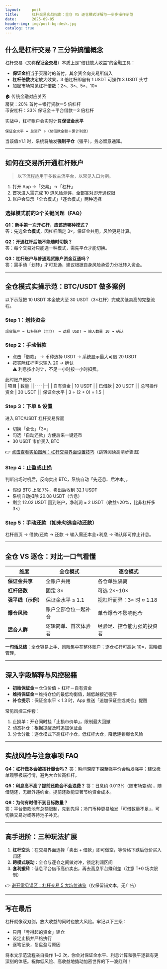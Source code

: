 ```yaml
---
layout:     post
title:      杠杆交易实战指南：全仓 VS 逐仓模式详解与一步步操作示范
date:       2025-09-05
header-img: img/post-bg-desk.jpg
catalog: true
---
```


## 什么是杠杆交易？三分钟搞懂概念
杠杆交易（又称**保证金交易**）本质上是“借钱放大收益”的金融工具：  
- **保证金**相当于买房时的首付，其余资金向交易所借入  
- **杠杆倍数**决定放大效果，3 倍杠杆即自有 1 USDT 可操作 3 USDT 头寸  
- 加密市场常见杠杆倍数：2×、3×、5×、10×  

🏠 传统金融对应关系  
房贷：20% 首付＋银行贷款＝5 倍杠杆  
币安杠杆：33% 保证金＋平台借款＝3 倍杠杆  

实战中，杠杆账户会实时计算**保证金水平**  
```
保证金水平 = 总资产 ÷（总借款金额＋累计利息）
```
当该值≤1.1 时，系统将触发**强制平仓**（强平），务必留意通知。

---

## 如何在交易所开通杠杆账户
> 以下流程适用于多数主流平台，以常见入口为例。

1. 打开 App →「交易」→「杠杆」  
2. 首次进入需完成 10 道风险测评，全部答对即开通权限  
3. 账户会显示「全仓模式」「逐仓模式」两种选择  

### 选择模式前的3个关键问题（FAQ）
**Q1：新手第一次开杠杆，应该选哪种模式？**  
答：先选**全仓模式**，因杠杆固定 3×，保证金共用，风险更易计算。  

**Q2：开通杠杆后能不能随时切换？**  
答：每个交易对只能选一种模式，需先平仓才能切换。  

**Q3：杠杆账户与普通现货账户资金互通吗？**  
答：需手动「划转」才可互通，建议根据自身风险承受力分批转入资金。

---

## 全仓模式实操示范：BTC/USDT 做多案例
以下示范把 10 USDT 本金放大至 30 USDT（3×杠杆）完成买低卖高的完整流程。

### Step 1：划转资金  
```
现货账户 → 杠杆账户（全仓） → 选择 USDT → 输入数量 10 → 确认
```

### Step 2：手动借款  
- 点击「借款」 → 币种选择 USDT → 系统显示最大可借 20 USDT  
- 按实际杠杆需求输入 20 → 确认  
⚠️ 利息按小时计，不足一小时按一小时扣费。  

此时账户概况  
| 项目 | 数量 |
|----|--|
| 自有资金 | 10 USDT |
| 已借款 | 20 USDT |
| 总可操作资金 | 30 USDT |
| 保证金水平 | 3 ÷ (2 + 0) = 1.5 |

### Step 3：下单 & 设置
进入 BTC/USDT 杠杆交易界面  
- 切换「全仓」「3×」  
- 勾选「自动还款」方便后来一键还币  
- 30 USDT 市价买入 BTC  

👉 [点击查看实拍图解：杠杆交易界面设置技巧](https://okxdog.com/)（跳转阅读高清步骤图）

### Step 4：止盈或止损
判断出场时机后，反向卖出 BTC，系统自动「先还息、后冲本」。  
- 假设 BTC 上涨 7%，卖出后收到 32.1 USDT  
- 系统自动扣除 20.08 USDT（含息）  
- 剩余 12.02 USDT 回到账户，净利润 ≈ 2 USDT（收益≈20%，比非杠杆多 3×）

### Step 5：手动还款（如未勾选自动还款）
杠杆首页 → 借款/还款 → 还款 → 输入需还本金+利息 → 确认即可停止计息。

---

## 全仓 VS 逐仓：对比一口气看懂
| 维度 | 全仓模式 | 逐仓模式 |
|----|--|--|
| **保证金共享** | 全账户共用 | 各仓单独隔离 |
| **杠杆倍数** | 固定 3× | 可选 2×~10× |
| **强平线（示例）** | 保证金水平 ≤ 1.1 | 视杠杆而异：3× 时 ≈ 1.18 |
| **爆仓风险** | 账户全部仓位一起补仓 | 单仓爆仓不影响他仓 |
| **适合人群** | 逻辑简单、首次体验者 | 经验足、控仓能力强的投资者 |

**一句话总结**：全仓容易上手、风险集中在整体账户；逐仓杠杆可高达 10×，需精细管理。

---

## 深入字段解释与风控秘籍
- **初始保证金**＝仓位价值 ÷ 杠杆－自有资金  
- **维持保证金**＝维持仓位的最低均衡值，越低越接近强平  
- **补仓提示**：保证金水平 < 1.3 时，App 推送「追加保证金或减仓」提醒  

常见风控三件套：  
1. 止损单：开仓同时挂「止损市价单」，限制最大回撤  
2. 动态补仓：根据提醒及时追加保证金  
3. 分仓分批：逐仓模式下高杠杆小仓，低杠杆大仓，降低连锁爆仓风险  

---

## 实战风险与注意事项 FAQ
**Q4：杠杆做多会被插针爆仓吗？**
答：瞬间深度下探至强平价会触发强平；建议撤单观察极端行情，避免大仓位高杠杆。  

**Q5：利息高不高？提前还款会不会浪费？**
答：日息约 0.013%（随市场变动），随借随还，无额外违约金。提前还款能显著节约资金成本。  

**Q6：为何有时借不到目标数量？**  
答：平台借款池有总额限制，先到先得；冷门币种更易触发「可借数量不足」，可切换交易对或等待池子补充。

---

## 高手进阶：三种玩法扩展
1. **杠杆空头**：在交易界面选择「卖出 + 借款」即可做空，等价格下跌后低价买入归还  
2. **跨模式联动**：全仓与逐仓之间做对冲，锁定利润区间  
3. **套利搬砖**：低息平台借币高价卖出，再去高息平台赚利差（注意 T+0 场次限制）  

👉 [避开常见误区：杠杆交易 5 大坑位速览](https://okxdog.com/)（仅保留锚文本，无广告）

---

## 写在最后
杠杆就像双刃剑，放大收益的同时也放大风险。牢记以下三条：
- 只用「亏得起的资金」建仓  
- 设定止损并严格执行  
- 逐笔记录，复盘盈亏原因

将本文示范流程亲自操作 1~2 次，你会对保证金水平、利息计算和强平逻辑有更深刻的体感。祝你低风险、高收益地撬动加密世界的下一波红利！